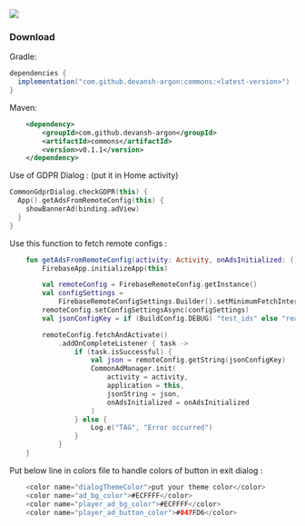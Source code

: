 [![](https://jitpack.io/v/devansh-argon/commons.svg)](https://jitpack.io/#devansh-argon/commons)

### Download

Gradle:
```gradle
dependencies {
  implementation("com.github.devansh-argon:commons:<latest-version>")
}
```

Maven:
```xml
	<dependency>
	    <groupId>com.github.devansh-argon</groupId>
	    <artifactId>commons</artifactId>
	    <version>v0.1.1</version>
	</dependency>
```

Use of GDPR Dialog : (put it in Home activity)
```kotlin
CommonGdprDialog.checkGDPR(this) {
  App().getAdsFromRemoteConfig(this) {
    showBannerAd(binding.adView)
  }
}
```

Use this function to fetch remote configs :
```kotlin
    fun getAdsFromRemoteConfig(activity: Activity, onAdsInitialized: () -> Unit) {
        FirebaseApp.initializeApp(this)

        val remoteConfig = FirebaseRemoteConfig.getInstance()
        val configSettings =
            FirebaseRemoteConfigSettings.Builder().setMinimumFetchIntervalInSeconds(10000).build()
        remoteConfig.setConfigSettingsAsync(configSettings)
        val jsonConfigKey = if (BuildConfig.DEBUG) "test_ids" else "real_ids"

        remoteConfig.fetchAndActivate()
            .addOnCompleteListener { task ->
                if (task.isSuccessful) {
                    val json = remoteConfig.getString(jsonConfigKey)
                    CommonAdManager.init(
                        activity = activity,
                        application = this,
                        jsonString = json,
                        onAdsInitialized = onAdsInitialized
                    )
                } else {
                    Log.e("TAG", "Error occurred")
                }
            }
    }
```

Put below line in colors file to handle colors of button in exit dialog :
```kotlin
	<color name="dialogThemeColor">put your theme color</color>
    <color name="ad_bg_color">#ECFFFF</color>
    <color name="player_ad_bg_color">#ECFFFF</color>
    <color name="player_ad_button_color">#047FD6</color>
```
